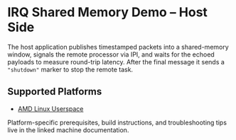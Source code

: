 # IRQ Shared Memory Demo – Host Side

The host application publishes timestamped packets into a shared-memory window,
signals the remote processor via IPI, and waits for the echoed payloads to
measure round-trip latency. After the final message it sends a `"shutdown"`
marker to stop the remote task.

## Supported Platforms
- [AMD Linux Userspace](../../../machine/host/amd_linux_userspace/README.md)

Platform-specific prerequisites, build instructions, and troubleshooting tips
live in the linked machine documentation.
